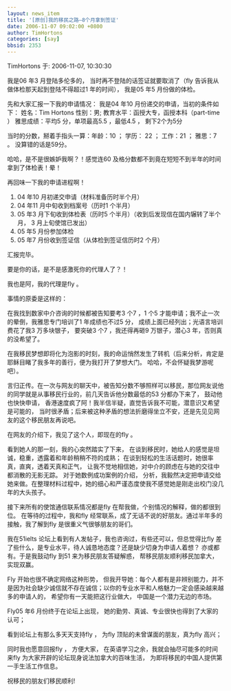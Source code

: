 ```yaml
---
layout: news_item
title: '[原创]我的移民之路—8个月拿到签证'
date: 2006-11-07 09:02:00 +0800
author: TimHortons
categories: [say]
bbsid: 2353
---
```


TimHortons 于: 2006-11-07, 10:30:30

我是06 年3 月登陆多伦多的， 当时再不登陆的话签证就要取消了（fly 告诉我从做体检那天起到登陆不得超过1 年的时间）， 我是05 年5 月份做的体检。

先和大家汇报一下我的申请情况：
我是04 年10 月份递交的申请，当初的条件如下：
姓名：Tim Hortons
性别：男;
教育水平：函授大专，函授本科（part-time ）
雅思成绩：平均5 分，单项最高5.5 ，最低4.5 ， 剩下2个为5分

当时的分数，掰着手指头一算：年龄：10 ； 学历： 22 ； 工作：21 ； 雅思：7 。
没算错的话是59分。

哈哈，是不是很嫉妒我啊？！感觉连60 及格分数都不到竟在短短不到半年的时间拿到了体检表！晕！

再回味一下我的申请进程啊！

1. 04 年10 月初递交申请（材料准备历时半个月）
2. 04 年11 月中旬收到档案号（历时1 个半月）
3. 05 年3 月下旬收到体检表（历时5 个半月）（收到后发现信在国内辗转了半个月， 3 月上旬使馆已发出）
4. 05 年5 月份参加体检
5. 05 年7 月份收到签证信（从体检到签证信历时2 个月）

汇报完毕。

要是你的话，是不是感激死你的代理人了？！

我也是阿，我的代理是fly 。

事情的原委是这样的：

在我找到数家中介咨询的时候都被告知要考3 个7 ，1 个5 才能申请；我不止一次的晕倒，我雅思专门培训了1 年成绩也不过5 分， 成绩上面已经列出；光语言培训费花了我3 万多块银子， 要突破3 个7 ，我还得再砸9 万银子，潜心3 年，否则真的没希望了。

在我移民梦想即将化为泡影的时刻，我的命运悄然发生了转机（后来分析，肯定是耶稣目睹了我多年的善行，便为我打开了梦想大门。 哈哈，不会怀疑我梦游呢吧）。

言归正传。在一次与网友的聊天中，被告知分数不够照样可以移民，那位网友说他的同学就是从事移民行业的，前几天告诉他分数最低的53 分都办下来了， 鼓动他也快快申请， 香港速度疯了阿！我半信半疑，直觉告诉我不可能，潜意识又希望是可能的， 当时很矛盾；后来被这种矛盾的想法折磨得坐立不安，还是先见见网友的这个移民朋友再说吧。

在网友的介绍下，我见了这个人，即现在的fly 。

看到她人的那一刻，我的心突然踏实了下来， 在谈到移民时，她给人的感觉是坦诚，稳重，透露着和年龄稍稍不符的成熟； 在谈到轻松的生活话题时，她很率真，直爽，透着天真和正气， 让我不觉地相信她，对中介的顾虑在与她的交往中都消散的无影无踪。 对于她数例成功案例的介绍， 分析，我毅然决定把申请交给她来做。在整理材料过程中，她的细心和严谨态度使我不感觉她是刚走出校门没几年的大头孩子。

接下来所有的使馆通信联系情况都是fly 在帮我做，个别情况的解释，做的都很到位。 在等待的过程中，我和fly 经常联系，成了无话不说的好朋友。通过半年多的接触，我了解到fly 是很重义气很够朋友的哥们。

我在51ielts 论坛上看到有人发帖子，我也咨询过，有些还可以，但总觉得比fly 差了些什么，是专业水平，待人诚恳地态度？还是缺少切身为申请人着想？ 亦或都有。于是我鼓动fly 到51 来为移民朋友答疑解惑， 帮移民朋友顺利移民加拿大， 实现双赢。

Fly 开始也很不确定网络这种形势， 但我开导她：每个人都有是非辨别能力，并不是因为社会缺少诚信就不存在诚信；以你的专业水平和人格魅力一定会感染越来越多的申请人的， 希望你有一天能把这行业做大， 中国是一个潜力无边的市场。

Fly05 年6 月份终于在论坛上出现， 她的勤劳、真诚、专业很快也得到了大家的认可；

看到论坛上有那么多天天支持fly ， 为fly 顶贴的未曾谋面的朋友，真为fly 高兴；

同时我也愿意回报fly ， 方便大家， 在英语学习之余，我就会抽尽可能多的时间来fly 为大家开辟的论坛现身说法加拿大的百味生活， 为即将移民的中国人提供第一手生活工作信息。

祝移民的朋友们移民顺利!
